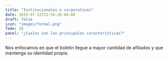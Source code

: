 ```yaml
---
title: "Institucionales o corporativos"
date: 2019-07-22T21:54:26-04:00
draft: false
icon: "images/formal.png"
fade: 10
panel: "¿Cuales son las principales características?"
---
```

Nos enfocamos en que el boletín llegue a mayor cantidad de afiliados y que mantenga su identidad propia.